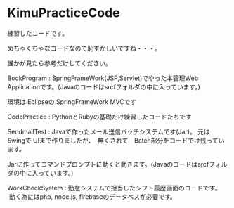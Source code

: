 # KimuPracticeCode

  練習したコードです。
  
  めちゃくちゃなコードなので恥ずかしいですね・・・。
  
  誰かが見たら参考だけしてください。

  BookProgram : SpringFrameWork(JSP,Servlet)でやった本管理Web Applicationです。(Javaのコードはsrcfフォルダの中に入っています。)
 
  環境は Eclipseの SpringFrameWork MVCです
  
  CodePractice : PythonとRubyの基礎だけ練習したコードたちです
  
  SendmailTest : Javaで作ったメール送信バッチシステムです(Jar)。 元は Swingで UIまで作りましたが、　無くされて　Batch部分をコードでけ残っています。
  
 Jarに作ってコマンドプロンプトに動くと動きます。(Javaのコードはsrcfフォルダの中に入っています。)
                  
  WorkCheckSystem : 勤怠システムで担当したシフト履歴画面のコードです。
  
  動く為にはphp, node.js, firebaseのデータベスが必要です。
